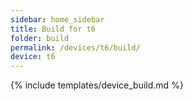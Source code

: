 ```yaml
---
sidebar: home_sidebar
title: Build for t6
folder: build
permalink: /devices/t6/build/
device: t6
---
```

{% include templates/device_build.md %}
